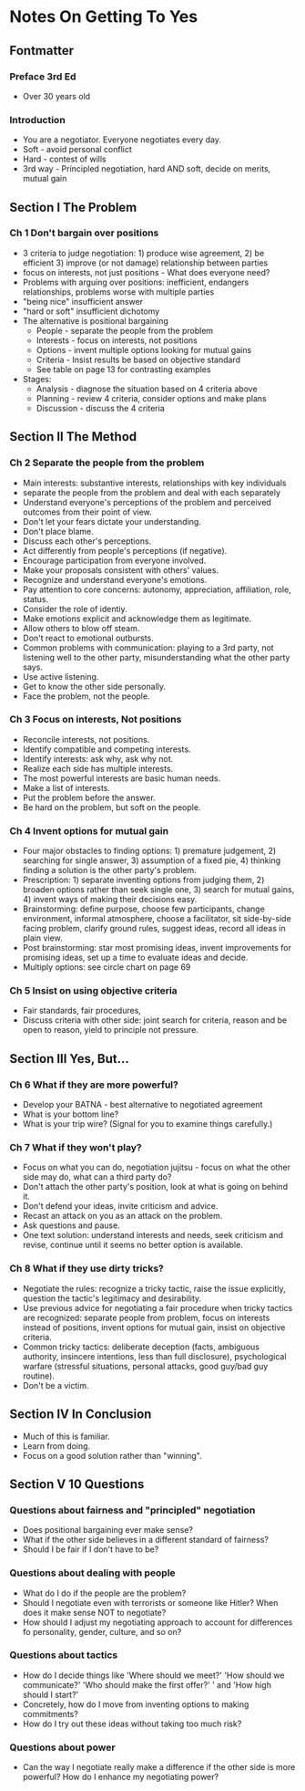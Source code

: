 # Notes On Getting To Yes

## Fontmatter

### Preface 3rd Ed

* Over 30 years old

### Introduction

* You are a negotiator. Everyone negotiates every day.
* Soft - avoid personal conflict
* Hard - contest of wills
* 3rd way - Principled negotiation, hard AND soft, decide on merits, mutual gain

## Section I The Problem

### Ch 1 Don't bargain over positions

* 3 criteria to judge negotiation: 1) produce wise agreement, 2) be efficient 3) improve (or not damage) relationship between parties
* focus on interests, not just positions - What does everyone need?
* Problems with arguing over positions: inefficient, endangers relationships, problems worse with multiple parties
* "being nice" insufficient answer
* "hard or soft" insufficient dichotomy
* The alternative is positional bargaining
  * People - separate the people from the problem
  * Interests - focus on interests, not positions
  * Options - invent multiple options looking for mutual gains
  * Criteria - Insist results be based on objective standard
  * See table on page 13 for contrasting examples
* Stages:
  * Analysis - diagnose the situation based on 4 criteria above
  * Planning - review 4 criteria, consider options and make plans
  * Discussion - discuss the 4 criteria

## Section II The Method

### Ch 2 Separate the people from the problem

* Main interests: substantive interests, relationships with key individuals
* separate the people from the problem and deal with each separately
* Understand everyone's perceptions of the problem and perceived outcomes from their point of view.
* Don't let your fears dictate your understanding.
* Don't place blame.
* Discuss each other's perceptions.
* Act differently from people's perceptions (if negative).
* Encourage participation from everyone involved.
* Make your proposals consistent with others' values.
* Recognize and understand everyone's emotions.
* Pay attention to core concerns: autonomy, appreciation, affiliation, role, status.
* Consider the role of identiy.
* Make emotions explicit and acknowledge them as legitimate.
* Allow others to blow off steam.
* Don't react to emotional outbursts.
* Common problems with communication: playing to a 3rd party, not listening well to the other party, misunderstanding what the other party says.
* Use active listening.
* Get to know the other side personally.
* Face the problem, not the people.

### Ch 3 Focus on interests, Not positions

* Reconcile interests, not positions.
* Identify compatible and competing interests.
* Identify interests: ask why, ask why not.
* Realize each side has multiple interests.
* The most powerful interests are basic human needs.
* Make a list of interests.
* Put the problem before the answer.
* Be hard on the problem, but soft on the people.

### Ch 4 Invent options for mutual gain

* Four major obstacles to finding options: 1) premature judgement, 2) searching for single answer, 3) assumption of a fixed pie, 4) thinking finding a solution is the other party's problem.
* Prescription: 1) separate inventing options from judging them, 2) broaden options rather than seek single one, 3) search for mutual gains, 4) invent ways of making their decisions easy.
* Brainstorming: define purpose, choose few participants, change environment, informal atmosphere, choose a facilitator, sit side-by-side facing problem, clarify ground rules, suggest ideas, record all ideas in plain view.
* Post brainstorming: star most promising ideas, invent improvements for promising ideas, set up a time to evaluate ideas and decide.
* Multiply options: see circle chart on page 69

### Ch 5 Insist on using objective criteria

* Fair standards, fair procedures,
* Discuss criteria with other side: joint search for criteria, reason and be open to reason, yield to principle not pressure.

## Section III Yes, But...

### Ch 6 What if they are more powerful?

* Develop your BATNA - best alternative to negotiated agreement
* What is your bottom line?
* What is your trip wire? (Signal for you to examine things carefully.)

### Ch 7 What if they won't play?

* Focus on what you can do, negotiation jujitsu - focus on what the other side may do, what can a third party do?
* Don't attach the other party's position, look at what is going on behind it.
* Don't defend your ideas, invite criticism and advice.
* Recast an attack on you as an attack on the problem.
* Ask questions and pause.
* One text solution: understand interests and needs, seek criticism and revise, continue until it seems no better option is available.

### Ch 8 What if they use dirty tricks?

* Negotiate the rules: recognize a tricky tactic, raise the issue explicitly, question the tactic's legitimacy and desirability.
* Use previous advice for negotiating a fair procedure when tricky tactics are recognized: separate people from problem, focus on interests instead of positions, invent options for mutual gain, insist on objective criteria.
* Common tricky tactics: deliberate deception (facts, ambiguous authority, insincere intentions, less than full disclosure), psychological warfare (stressful situations, personal attacks, good guy/bad guy routine).
* Don't be a victim.

## Section IV In Conclusion

* Much of this is familiar.
* Learn from doing.
* Focus on a good solution rather than "winning".

## Section V 10 Questions

### Questions about fairness and "principled" negotiation

* Does positional bargaining ever make sense?
* What if the other side believes in a different standard of fairness?
* Should I be fair if I don't have to be?

### Questions about dealing with people

* What do I do if the people are the problem?
* Should I negotiate even with terrorists or someone like Hitler? When does it make sense NOT to negotiate?
* How should I adjust my negotiating approach to account for differences fo personality, gender, culture, and so on?

### Questions about tactics

* How do I decide things like 'Where should we meet?' 'How should we communicate?' 'Who should make the first offer?' ' and 'How high should I start?'
* Concretely, how do I move from inventing options to making commitments?
* How do I try out these ideas without taking too much risk?

### Questions about power

* Can the way I negotiate really make a difference if the other side is more powerful? How do I enhance my negotiating power?
